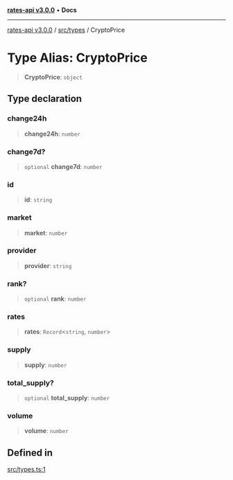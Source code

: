 [**rates-api v3.0.0**](../../../README.md) • **Docs**

***

[rates-api v3.0.0](../../../modules.md) / [src/types](../README.md) / CryptoPrice

# Type Alias: CryptoPrice

> **CryptoPrice**: `object`

## Type declaration

### change24h

> **change24h**: `number`

### change7d?

> `optional` **change7d**: `number`

### id

> **id**: `string`

### market

> **market**: `number`

### provider

> **provider**: `string`

### rank?

> `optional` **rank**: `number`

### rates

> **rates**: `Record`\<`string`, `number`\>

### supply

> **supply**: `number`

### total\_supply?

> `optional` **total\_supply**: `number`

### volume

> **volume**: `number`

## Defined in

[src/types.ts:1](https://github.com/ZelCore-io/rates-api/blob/691ee3db71a277710156f53a41c1ecb57cce5d58/src/types.ts#L1)
